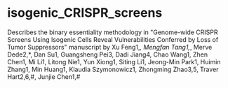 # isogenic_CRISPR_screens
Describes the binary essentiality methodology in "Genome-wide CRISPR Screens Using Isogenic Cells Reveal Vulnerabilities Conferred by Loss of Tumor Suppressors" manuscript by Xu Feng1,*, Mengfan Tang1,*, Merve Dede2,*, Dan Su1, Guangsheng Pei3, Dadi Jiang4, Chao Wang1, Zhen Chen1, Mi Li1, Litong Nie1, Yun Xiong1, Siting Li1, Jeong-Min Park1, Huimin Zhang1, Min Huang1, Klaudia Szymonowicz1, Zhongming Zhao3,5, Traver Hart2,6,#, Junjie Chen1,#
